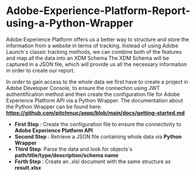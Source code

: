 # Adobe-Experience-Platform-Report-using-a-Python-Wrapper
Adobe Experience Platform offers us a better way to structure and store the information from a website in terms of tracking.
Instead of using Adobe Launch`s classic tracking methods, we can combine both of the features and map all the data into an XDM Schema
The XDM Schema will be captured in a JSON file, which will provide us all the necessary information in order to create our report.

In order to gain access to the whole data we first have to create a project in Adobe Developer Console, to ensure the connection using JWT authentification method and then create the configuration file for Adobe Experience Platform API via a Python Wrapper. The documentation about the Python Wrapper can be found here: **https://github.com/pitchmuc/aepp/blob/main/docs/getting-started.md**

* **First Step** : Create the configuration file to ensure the connectivity to **Adobe Experience Platform API**
* **Second Step** : Retrieve a JSON file containing whole data via **Python Wrapper**
* **Third Step**: Parse the data and look for objects`s **path/title/type/description/schema name**
* **Forth Step** : Create an .xlsl document with the same structure as **result.xlsx**
